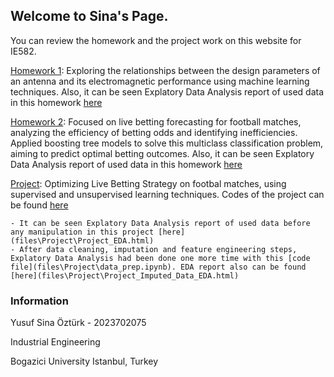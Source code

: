 ## Welcome to Sina's Page.

You can review the homework and the project work on this website for IE582.

[Homework 1](files\HW1\HW1.html): Exploring the relationships between the design parameters of an antenna and its electromagnetic performance using machine learning techniques. Also, it can be seen Explatory Data Analysis report of used data in this homework [here](files\HW1\HW1_EDA.html)

[Homework 2](files\HW2\HW2.html): Focused on live betting forecasting for football matches, analyzing the efficiency of betting odds and identifying inefficiencies. Applied boosting tree models to solve this multiclass classification problem, aiming to predict optimal betting outcomes. Also, it can be seen Explatory Data Analysis report of used data in this homework [here](files\HW2\HW2_EDA.html)

[Project](files\Project\Project.pdf): Optimizing Live Betting Strategy on footbal matches, using supervised and unsupervised learning techniques. Codes of the project can be found [here](files\Project\model_training.ipynb)


    - It can be seen Explatory Data Analysis report of used data before any manipulation in this project [here](files\Project\Project_EDA.html)
    - After data cleaning, imputation and feature engineering steps, Explatory Data Analysis had been done one more time with this [code file](files\Project\data_prep.ipynb). EDA report also can be found [here](files\Project\Project_Imputed_Data_EDA.html)

### Information

Yusuf Sina Öztürk - 2023702075

Industrial Engineering

Bogazici University 
Istanbul, Turkey